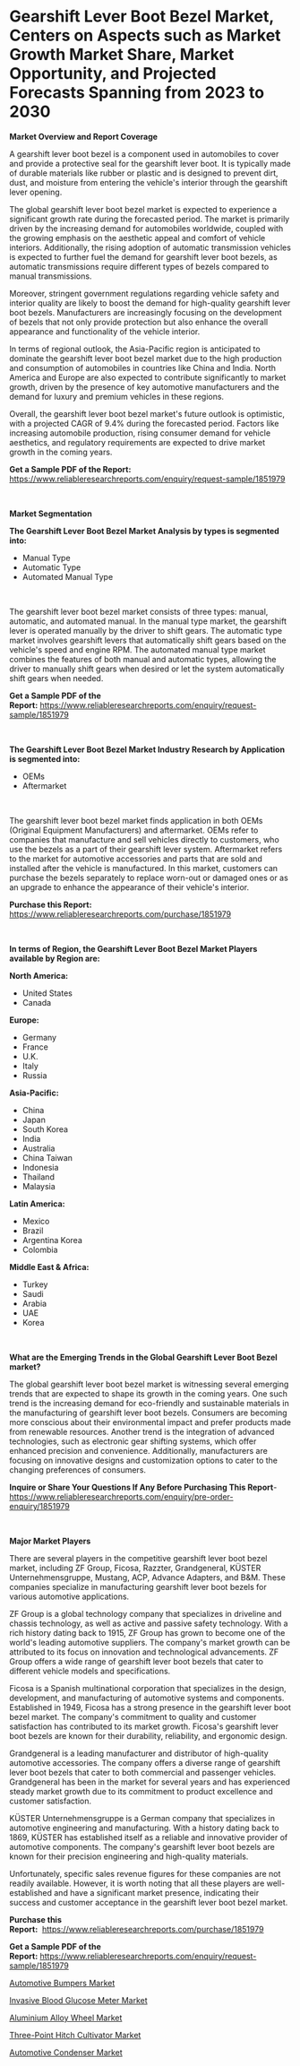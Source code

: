 <p><h1>Gearshift Lever Boot Bezel Market, Centers on Aspects such as Market Growth Market Share, Market Opportunity, and Projected Forecasts Spanning from 2023 to 2030</h1></p><p><strong>Market Overview and Report Coverage</strong></p>
<p><p>A gearshift lever boot bezel is a component used in automobiles to cover and provide a protective seal for the gearshift lever boot. It is typically made of durable materials like rubber or plastic and is designed to prevent dirt, dust, and moisture from entering the vehicle's interior through the gearshift lever opening.</p><p>The global gearshift lever boot bezel market is expected to experience a significant growth rate during the forecasted period. The market is primarily driven by the increasing demand for automobiles worldwide, coupled with the growing emphasis on the aesthetic appeal and comfort of vehicle interiors. Additionally, the rising adoption of automatic transmission vehicles is expected to further fuel the demand for gearshift lever boot bezels, as automatic transmissions require different types of bezels compared to manual transmissions.</p><p>Moreover, stringent government regulations regarding vehicle safety and interior quality are likely to boost the demand for high-quality gearshift lever boot bezels. Manufacturers are increasingly focusing on the development of bezels that not only provide protection but also enhance the overall appearance and functionality of the vehicle interior.</p><p>In terms of regional outlook, the Asia-Pacific region is anticipated to dominate the gearshift lever boot bezel market due to the high production and consumption of automobiles in countries like China and India. North America and Europe are also expected to contribute significantly to market growth, driven by the presence of key automotive manufacturers and the demand for luxury and premium vehicles in these regions.</p><p>Overall, the gearshift lever boot bezel market's future outlook is optimistic, with a projected CAGR of 9.4% during the forecasted period. Factors like increasing automobile production, rising consumer demand for vehicle aesthetics, and regulatory requirements are expected to drive market growth in the coming years.</p></p>
<p><strong>Get a Sample PDF of the Report:</strong> <a href="https://www.reliableresearchreports.com/enquiry/request-sample/1851979">https://www.reliableresearchreports.com/enquiry/request-sample/1851979</a></p>
<p>&nbsp;</p>
<p><strong>Market Segmentation</strong></p>
<p><strong>The Gearshift Lever Boot Bezel Market Analysis by types is segmented into:</strong></p>
<p><ul><li>Manual Type</li><li>Automatic Type</li><li>Automated Manual Type</li></ul></p>
<p>&nbsp;</p>
<p><p>The gearshift lever boot bezel market consists of three types: manual, automatic, and automated manual. In the manual type market, the gearshift lever is operated manually by the driver to shift gears. The automatic type market involves gearshift levers that automatically shift gears based on the vehicle's speed and engine RPM. The automated manual type market combines the features of both manual and automatic types, allowing the driver to manually shift gears when desired or let the system automatically shift gears when needed.</p></p>
<p><strong>Get a Sample PDF of the Report:</strong>&nbsp;<a href="https://www.reliableresearchreports.com/enquiry/request-sample/1851979">https://www.reliableresearchreports.com/enquiry/request-sample/1851979</a></p>
<p>&nbsp;</p>
<p><strong>The Gearshift Lever Boot Bezel Market Industry Research by Application is segmented into:</strong></p>
<p><ul><li>OEMs</li><li>Aftermarket</li></ul></p>
<p>&nbsp;</p>
<p><p>The gearshift lever boot bezel market finds application in both OEMs (Original Equipment Manufacturers) and aftermarket. OEMs refer to companies that manufacture and sell vehicles directly to customers, who use the bezels as a part of their gearshift lever system. Aftermarket refers to the market for automotive accessories and parts that are sold and installed after the vehicle is manufactured. In this market, customers can purchase the bezels separately to replace worn-out or damaged ones or as an upgrade to enhance the appearance of their vehicle's interior.</p></p>
<p><strong>Purchase this Report:</strong>&nbsp; <a href="https://www.reliableresearchreports.com/purchase/1851979">https://www.reliableresearchreports.com/purchase/1851979</a></p>
<p>&nbsp;</p>
<p><strong>In terms of Region, the Gearshift Lever Boot Bezel Market Players available by Region are:</strong></p>
<p>
    <p> <strong> North America: </strong>
        <ul>
            <li>United States</li>
            <li>Canada</li>
        </ul>
        </p> 
    <p> <strong> Europe: </strong>
        <ul>
            <li>Germany</li>
            <li>France</li>
            <li>U.K.</li>
            <li>Italy</li>
            <li>Russia</li>
        </ul>
        </p> 
    <p> <strong> Asia-Pacific: </strong>
        <ul>
            <li>China</li>
            <li>Japan</li>
            <li>South Korea</li>
            <li>India</li>
            <li>Australia</li>
            <li>China Taiwan</li>
            <li>Indonesia</li>
            <li>Thailand</li>
            <li>Malaysia</li>
        </ul>
        </p> 
    <p> <strong> Latin America: </strong>
        <ul>
            <li>Mexico</li>
            <li>Brazil</li>
            <li>Argentina Korea</li>
            <li>Colombia</li>
        </ul>
        </p> 
    <p> <strong> Middle East & Africa: </strong>
        <ul>
            <li>Turkey</li>
            <li>Saudi</li>
            <li>Arabia</li>
            <li>UAE</li>
            <li>Korea</li>
        </ul>
    </p>
    </p>
<p>&nbsp;</p>
<p><strong>What are the Emerging Trends in the Global Gearshift Lever Boot Bezel market?</strong></p>
<p><p>The global gearshift lever boot bezel market is witnessing several emerging trends that are expected to shape its growth in the coming years. One such trend is the increasing demand for eco-friendly and sustainable materials in the manufacturing of gearshift lever boot bezels. Consumers are becoming more conscious about their environmental impact and prefer products made from renewable resources. Another trend is the integration of advanced technologies, such as electronic gear shifting systems, which offer enhanced precision and convenience. Additionally, manufacturers are focusing on innovative designs and customization options to cater to the changing preferences of consumers.</p></p>
<p><strong>Inquire or Share Your Questions If Any Before Purchasing This Report</strong>- <a href="https://www.reliableresearchreports.com/enquiry/pre-order-enquiry/1851979">https://www.reliableresearchreports.com/enquiry/pre-order-enquiry/1851979</a></p>
<p>&nbsp;</p>
<p><strong>Major Market Players</strong></p>
<p><p>There are several players in the competitive gearshift lever boot bezel market, including ZF Group, Ficosa, Razzter, Grandgeneral, KÜSTER Unternehmensgruppe, Mustang, ACP, Advance Adapters, and B&M. These companies specialize in manufacturing gearshift lever boot bezels for various automotive applications.</p><p>ZF Group is a global technology company that specializes in driveline and chassis technology, as well as active and passive safety technology. With a rich history dating back to 1915, ZF Group has grown to become one of the world's leading automotive suppliers. The company's market growth can be attributed to its focus on innovation and technological advancements. ZF Group offers a wide range of gearshift lever boot bezels that cater to different vehicle models and specifications.</p><p>Ficosa is a Spanish multinational corporation that specializes in the design, development, and manufacturing of automotive systems and components. Established in 1949, Ficosa has a strong presence in the gearshift lever boot bezel market. The company's commitment to quality and customer satisfaction has contributed to its market growth. Ficosa's gearshift lever boot bezels are known for their durability, reliability, and ergonomic design.</p><p>Grandgeneral is a leading manufacturer and distributor of high-quality automotive accessories. The company offers a diverse range of gearshift lever boot bezels that cater to both commercial and passenger vehicles. Grandgeneral has been in the market for several years and has experienced steady market growth due to its commitment to product excellence and customer satisfaction.</p><p>KÜSTER Unternehmensgruppe is a German company that specializes in automotive engineering and manufacturing. With a history dating back to 1869, KÜSTER has established itself as a reliable and innovative provider of automotive components. The company's gearshift lever boot bezels are known for their precision engineering and high-quality materials.</p><p>Unfortunately, specific sales revenue figures for these companies are not readily available. However, it is worth noting that all these players are well-established and have a significant market presence, indicating their success and customer acceptance in the gearshift lever boot bezel market.</p></p>
<p><strong>Purchase this Report:</strong>&nbsp;&nbsp;<a href="https://www.reliableresearchreports.com/purchase/1851979">https://www.reliableresearchreports.com/purchase/1851979</a></p>
<p></p>
<p><strong>Get a Sample PDF of the Report:</strong>&nbsp;<a href="https://www.reliableresearchreports.com/enquiry/request-sample/1851979">https://www.reliableresearchreports.com/enquiry/request-sample/1851979</a></p>
<p><p><a href="https://www.linkedin.com/pulse/automotive-bumpers-market-insights-players-forecast-till-5axdc/">Automotive Bumpers Market</a></p><p><a href="https://medium.com/@ebbaeffertz1951/invasive-blood-glucose-meter-market-analysis-its-cagr-market-segmentation-and-global-industry-b93c723dae2c">Invasive Blood Glucose Meter Market</a></p><p><a href="https://www.linkedin.com/pulse/aluminium-alloy-wheel-market-size-2023-2030-global-zygnc/">Aluminium Alloy Wheel Market</a></p><p><a href="https://medium.com/@lavernacole2023/analyzing-three-point-hitch-cultivator-market-global-industry-perspective-and-forecast-2023-to-44d3e286454e">Three-Point Hitch Cultivator Market</a></p><p><a href="https://www.linkedin.com/pulse/decoding-automotive-condenser-market-deep-dive-latest-22kyc/">Automotive Condenser Market</a></p></p>